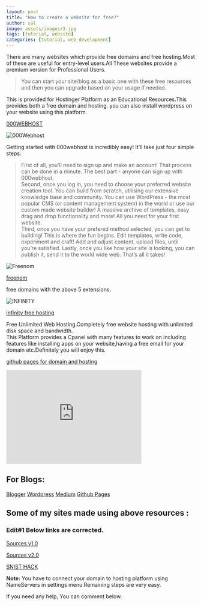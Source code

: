 ```yaml
---
layout: post
title: "How to create a website for free?"
author: sal
image: assets/images/3.jpg
tags: [tutorial, website]
categories: [tutorial, web-development]
---
```

There are many websites which provide free domains and free hosting.Most of these are useful for entry-level users.All These websites provide a premium version for Professional Users.

> You can start your site/blog as a basic one with these free resources and then you can upgrade based on your usage if needed.

This is provided for Hostinger Platform as an Educational Resources.This provides both a free domain and hosting. you can also install wordpress on your website using this platform.

[000WEBHOST](https://www.000webhost.com/955007.html)

![000Webhost](/blog/img/000web.png "000WebHost")


Getting started with 000webhost is incredibly easy! It’ll take just four simple steps:

>First of all, you’ll need to sign up and make an account! That process can be done in a minute. The best part - anyone can sign up with 000webhost.
<br>Second, once you log in, you need to choose your preferred website creation tool. You can build from scratch, utilising our extensive knowledge base and community. You can use WordPress - the most popular CMS (or content management system) in the world or use our custom made website builder! A massive archive of templates, easy drag and drop functionality and more! All you need for your first website.
<br>Third, once you have your prefered method selected, you can get to building! This is where the fun begins. Edit templates, write code, experiment and craft! Add and adjust content, upload files, until you’re satisfied.
Lastly, once you like how your site is looking, you can publish it, send it to the world wide web. That’s all it takes!

![Freenom](/blog/img/Freenom.png "FREENOM")

[freenom](https://www.freenom.com/en/index.html?lang=en)

free domains with the above 5 extensions.


![INFINITY](/blog/img/infinityfree.png "INFINITY-FREE")

[infinity free hosting](https://infinityfree.net/)

Free Unlimited Web Hosting.Completely free website hosting with unlimited disk space and bandwidth.
<br>This Platform provides a Cpanel with many features to work on including features like installing apps on your website,having a free email for your domain etc.Definitely you will enjoy this.

[github pages for domain and hosting](https://pages.github.com/)

<iframe width="360" height="250" src="https://www.youtube.com/embed/2MsN8gpT6jY" frameborder="0" allow="accelerometer; autoplay; encrypted-media; gyroscope; picture-in-picture" allowfullscreen></iframe>


## For Blogs:

[Blogger](https://blogger.com/)
[Wordpress](https://wordpress.com)
[Medium](https://medium.com)
[Github Pages](http://pages.github.com)

## Some of my sites made using above resources :

### Edit#1 Below links are corrected.
[Sources v1.0](http://sources.site90.com/)

[Sources v2.0](http://starksources.github.io) 

[SNIST HACK](http://snisthack.ml/) 

<!--[Natureunknownclicks](http://www.natureunknownclicks.ml/)-->

**Note:** You have to connect your domain to hosting platform using NameServers in settings menu.Remaining steps are very easy.

If you need any help, You can comment below.


